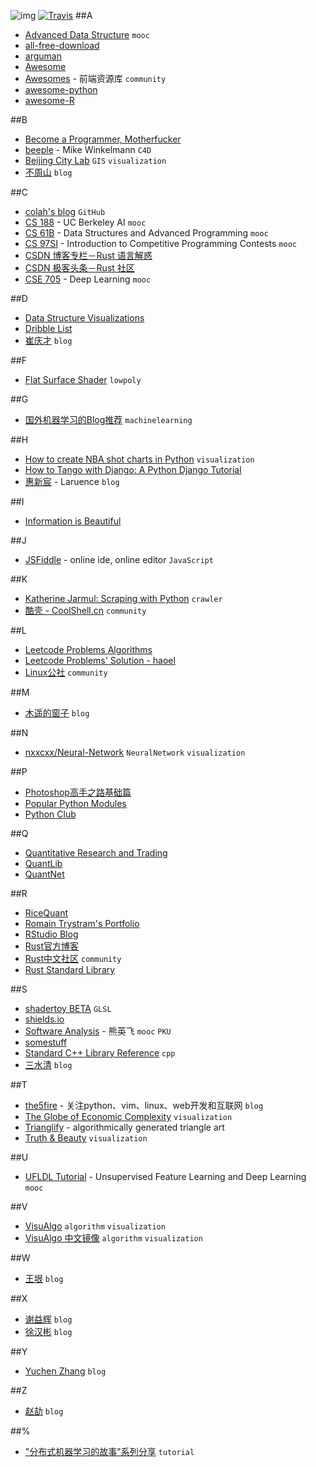 ![img](https://cloud.githubusercontent.com/assets/9131176/10849882/d58b2894-7f5d-11e5-8d07-0a1ee2f2d323.png)
[![Travis](https://img.shields.io/travis/rust-lang/rust.svg)](https://github.com/wuzhiyi/marklist/blob/master/README.md)
##A
* [Advanced Data Structure](https://courses.csail.mit.edu/6.851/spring14/) `mooc`</br>
* [all-free-download](http://all-free-download.com)</br>
* [arguman](http://en.arguman.org/)</br>
* [Awesome](https://github.com/sindresorhus/awesome)</br>
* [Awesomes](http://awesomes.cn/) - 前端资源库 `community`</br>
* [awesome-python](https://github.com/vinta/awesome-python)</br>
* [awesome-R](https://github.com/qinwf/awesome-R#graphic-displays)</br>

##B
* [Become a Programmer, Motherfucker](http://programming-motherfucker.com/become.html)</br>
* [beeple](http://www.beeple-crap.com/index.php) - Mike Winkelmann `C4D`</br>
* [Beijing City Lab](http://www.beijingcitylab.com/) `GIS` `visualization`</br>
* [不周山](http://www.wentrue.net/blog/) `blog` </br>

##C
* [colah's blog](http://colah.github.io/) `GitHub`</br>
* [CS 188](http://ai.berkeley.edu/project_overview.html) - UC Berkeley AI `mooc`</br>
* [CS 61B](http://www-inst.eecs.berkeley.edu/~cs61b/fa15/) - Data Structures and Advanced Programming `mooc`</br>
* [CS 97SI](http://web.stanford.edu/class/cs97si/) - Introduction to Competitive Programming Contests `mooc`</br>
* [CSDN 博客专栏－Rust 语言解惑](https://blog.csdn.net/column/details/rust.html?page=1)</br>
* [CSDN 极客头条－Rust 社区](https://geek.csdn.net/forum/8)</br>
* [CSE 705](http://www.cse.buffalo.edu/~hungngo/classes/2015/705/) - Deep Learning `mooc`</br>

##D
* [Data Structure Visualizations](https://www.cs.usfca.edu/~galles/visualization/Algorithms.html)</br>
* [Dribble List](https://dribbble.com/ShekXiang/following)</br>
* [崔庆才](http://cuiqingcai.com/) `blog`</br>

##F
* [Flat Surface Shader](http://matthew.wagerfield.com/flat-surface-shader/) `lowpoly`</br>

##G
* [国外机器学习的Blog推荐](http://suanfazu.com/t/guo-wai-ji-qi-xue-xi-de-blogtui-jian/26) `machinelearning`</br>

##H
* [How to create NBA shot charts in Python](http://savvastjortjoglou.com/nba-shot-sharts.html) `visualization`</br>
* [How to Tango with Django: A Python Django Tutorial](http://www.tangowithdjango.com/)</br>
* [惠新宸](http://www.laruence.com/) - Laruence `blog`</br>

##I
* [Information is Beautiful](http://www.informationisbeautiful.net/)</br>

##J
* [JSFiddle](http://jsfiddle.net/) - online ide, online editor `JavaScript`</br>

##K
* [Katherine Jarmul: Scraping with Python](https://www.youtube.com/watch?t=2042&v=p1iX0uxM1w8) `crawler`</br>
* [酷壳 - CoolShell.cn](http://coolshell.cn/) `community`</br>

##L
* [Leetcode Problems Algorithms](https://leetcode.com/problemset/algorithms/)</br>
* [Leetcode Problems' Solution - haoel](https://github.com/haoel/leetcode)</br>
* [Linux公社](https://www.linuxidc.com) `community`</br>

##M
* [木遥的窗子](http://blog.farmostwood.net/) `blog`</br>

##N
* [nxxcxx/Neural-Network](http://nxxcxx.github.io/Neural-Network/) `NeuralNetwork` `visualization`</br>

##P
* [Photoshop高手之路基础篇](http://study.163.com/course/introduction/203001.htm#/courseDetail)</br>
* [Popular Python Modules](http://www.programcreek.com/python/index/module/list)</br>
* [Python Club](http://www.pythonclub.org/start)</br>

##Q
* [Quantitative Research and Trading](http://jonathankinlay.com/)</br>
* [QuantLib](https://github.com/lballabio/quantlib)</br>
* [QuantNet](https://www.quantnet.com/)</br>

##R
* [RiceQuant](https://www.ricequant.com/)</br>
* [Romain Trystram's Portfolio](http://laylow.prosite.com/)</br>
* [RStudio Blog ](http://blog.rstudio.org/)</br>
* [Rust官方博客](http://blog.rust-lang.org/)</br>
* [Rust中文社区](https://www.rust.cc) `community`</br>
* [Rust Standard Library](https://doc.rust-lang.org/std/)</br>

##S
* [shadertoy BETA](https://www.shadertoy.com/) `GLSL`</br>
* [shields.io](http://shields.io/)</br>
* [Software Analysis](http://sei.pku.edu.cn/~xiongyf04/SA/2015/main.htm) - 熊英飞 `mooc` `PKU`</br>
* [somestuff](http://somestuff.ru/)</br>
* [Standard C++ Library Reference](http://www.cplusplus.com/reference/) `cpp`</br>
* [三水清](http://js8.in/) `blog`</br>

##T
* [the5fire](http://www.the5fire.com/) - 关注python、vim、linux、web开发和互联网 `blog`</br>
* [The Globe of Economic Complexity](http://globe.cid.harvard.edu/?mode=gridSphere&id=null) `visualization`</br>
* [Trianglify](http://qrohlf.com/trianglify/#gettingstarted) - algorithmically generated triangle art</br>
* [Truth & Beauty](http://truth-and-beauty.net/) `visualization`</br>

##U
* [UFLDL Tutorial](http://ufldl.stanford.edu/tutorial/) - Unsupervised Feature Learning and Deep Learning `mooc`</br>

##V
* [VisuAlgo](http://visualgo.net/) `algorithm` `visualization`</br>
* [VisuAlgo 中文镜像](http://zh.visualgo.net/) `algorithm` `visualization`</br>

##W
* [王垠](http://www.yinwang.org/) `blog`</br>

##X
* [谢益辉](http://yihui.name/cn/) `blog`</br>
* [徐汉彬](http://hansionxu.blog.163.com/) `blog`</br>

##Y
* [Yuchen Zhang](http://www.cs.berkeley.edu/~yuczhang/) `blog`</br>

##Z
* [赵劼](http://blog.zhaojie.me/) `blog`</br>

##%
* ["分布式机器学习的故事"系列分享](http://cxwangyi.github.io/notes/2014-01-20-distributed-machine-learning.html) `tutorial`</br>
